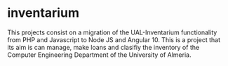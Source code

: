 # inventarium
This projects consist on a migration of the UAL-Inventarium functionality from PHP and Javascript to Node JS and Angular 10. This is a project that its aim is can manage, make loans and clasifiy the inventory of the Computer Engineering Department of the University of Almeria.
